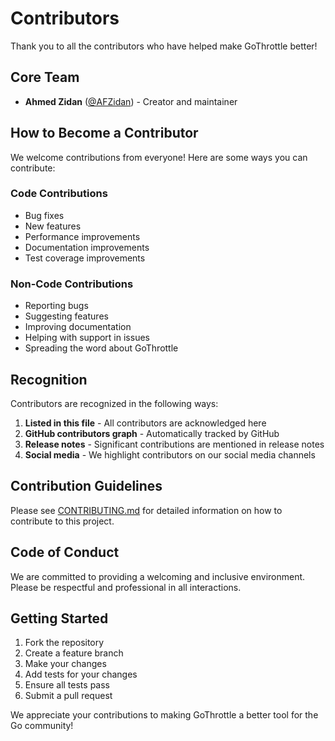 # Contributors

Thank you to all the contributors who have helped make GoThrottle better!

## Core Team

- **Ahmed Zidan** ([@AFZidan](https://github.com/AFZidan)) - Creator and maintainer

## How to Become a Contributor

We welcome contributions from everyone! Here are some ways you can contribute:

### Code Contributions

- Bug fixes
- New features
- Performance improvements
- Documentation improvements
- Test coverage improvements

### Non-Code Contributions

- Reporting bugs
- Suggesting features
- Improving documentation
- Helping with support in issues
- Spreading the word about GoThrottle

## Recognition

Contributors are recognized in the following ways:

1. **Listed in this file** - All contributors are acknowledged here
2. **GitHub contributors graph** - Automatically tracked by GitHub
3. **Release notes** - Significant contributions are mentioned in release notes
4. **Social media** - We highlight contributors on our social media channels

## Contribution Guidelines

Please see [CONTRIBUTING.md](CONTRIBUTING.md) for detailed information on how to contribute to this project.

## Code of Conduct

We are committed to providing a welcoming and inclusive environment. Please be respectful and professional in all interactions.

## Getting Started

1. Fork the repository
2. Create a feature branch
3. Make your changes
4. Add tests for your changes
5. Ensure all tests pass
6. Submit a pull request

We appreciate your contributions to making GoThrottle a better tool for the Go community!

